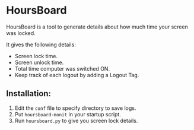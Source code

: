 HoursBoard
==========
HoursBoard is a tool to generate details about how much time your screen was locked.

It gives the following details:

 - Screen lock time.
 - Screen unlock time.
 - Total time computer was switched ON.
 - Keep track of each logout by adding a Logout Tag.

Installation:
-------------

 1. Edit the `conf` file to specify directory to save logs.
 2. Put `hoursboard-monit` in your startup script.
 3. Run `hoursboard.py` to give you screen lock details.